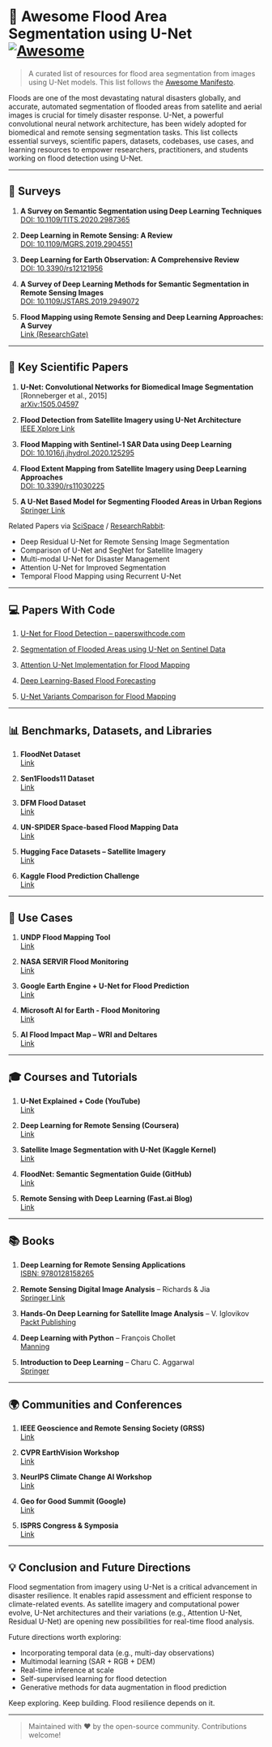 # 🌊 Awesome Flood Area Segmentation using U-Net [![Awesome](https://awesome.re/badge.svg)](https://awesome.re)

> A curated list of resources for flood area segmentation from images using U-Net models. This list follows the [Awesome Manifesto](https://github.com/sindresorhus/awesome/blob/main/awesome.md).

Floods are one of the most devastating natural disasters globally, and accurate, automated segmentation of flooded areas from satellite and aerial images is crucial for timely disaster response. U-Net, a powerful convolutional neural network architecture, has been widely adopted for biomedical and remote sensing segmentation tasks. This list collects essential surveys, scientific papers, datasets, codebases, use cases, and learning resources to empower researchers, practitioners, and students working on flood detection using U-Net.

---

## 📑 Surveys

1. **A Survey on Semantic Segmentation using Deep Learning Techniques**  
   [DOI: 10.1109/TITS.2020.2987365](https://doi.org/10.1109/TITS.2020.2987365)

2. **Deep Learning in Remote Sensing: A Review**  
   [DOI: 10.1109/MGRS.2019.2904551](https://doi.org/10.1109/MGRS.2019.2904551)

3. **Deep Learning for Earth Observation: A Comprehensive Review**  
   [DOI: 10.3390/rs12121956](https://doi.org/10.3390/rs12121956)

4. **A Survey of Deep Learning Methods for Semantic Segmentation in Remote Sensing Images**  
   [DOI: 10.1109/JSTARS.2019.2949072](https://doi.org/10.1109/JSTARS.2019.2949072)

5. **Flood Mapping using Remote Sensing and Deep Learning Approaches: A Survey**  
   [Link (ResearchGate)](https://www.researchgate.net/publication/349538012)

---

## 🧠 Key Scientific Papers

1. **U-Net: Convolutional Networks for Biomedical Image Segmentation**  
   [Ronneberger et al., 2015]  
   [arXiv:1505.04597](https://arxiv.org/abs/1505.04597)

2. **Flood Detection from Satellite Imagery using U-Net Architecture**  
   [IEEE Xplore Link](https://ieeexplore.ieee.org/document/9238936)

3. **Flood Mapping with Sentinel-1 SAR Data using Deep Learning**  
   [DOI: 10.1016/j.jhydrol.2020.125295](https://doi.org/10.1016/j.jhydrol.2020.125295)

4. **Flood Extent Mapping from Satellite Imagery using Deep Learning Approaches**  
   [DOI: 10.3390/rs11030225](https://doi.org/10.3390/rs11030225)

5. **A U-Net Based Model for Segmenting Flooded Areas in Urban Regions**  
   [Springer Link](https://link.springer.com/chapter/10.1007/978-3-030-36687-2_19)

Related Papers via [SciSpace](https://scispace.com/) / [ResearchRabbit](https://researchrabbitapp.com/):
- Deep Residual U-Net for Remote Sensing Image Segmentation
- Comparison of U-Net and SegNet for Satellite Imagery
- Multi-modal U-Net for Disaster Management
- Attention U-Net for Improved Segmentation
- Temporal Flood Mapping using Recurrent U-Net

---

## 💻 Papers With Code

1. [U-Net for Flood Detection – paperswithcode.com](https://paperswithcode.com/paper/deep-learning-based-flood-detection-using)

2. [Segmentation of Flooded Areas using U-Net on Sentinel Data](https://paperswithcode.com/paper/flood-detection-using-unet-and-sentinel-1)

3. [Attention U-Net Implementation for Flood Mapping](https://paperswithcode.com/paper/floodnet-a-high-resolution-flood-dataset-and)

4. [Deep Learning-Based Flood Forecasting](https://paperswithcode.com/paper/deep-learning-based-flood-forecasting-a-case)

5. [U-Net Variants Comparison for Flood Mapping](https://paperswithcode.com/task/flood-segmentation)

---

## 📊 Benchmarks, Datasets, and Libraries

1. **FloodNet Dataset**  
   [Link](https://github.com/SHI-Labs/FloodNet)

2. **Sen1Floods11 Dataset**  
   [Link](https://cloud.google.com/blog/products/data-analytics/sen1floods11)

3. **DFM Flood Dataset**  
   [Link](https://data.humdata.org/dataset/dataset-for-flood-mapping)

4. **UN-SPIDER Space-based Flood Mapping Data**  
   [Link](https://www.un-spider.org/)

5. **Hugging Face Datasets – Satellite Imagery**  
   [Link](https://huggingface.co/datasets?search=satellite)

6. **Kaggle Flood Prediction Challenge**  
   [Link](https://www.kaggle.com/datasets/ratthachat/flood-area-dataset)

---

## 🧪 Use Cases

1. **UNDP Flood Mapping Tool**  
   [Link](https://www.undp.org/publications/flood-map)

2. **NASA SERVIR Flood Monitoring**  
   [Link](https://www.nasa.gov/mission_pages/servir/flood-monitoring)

3. **Google Earth Engine + U-Net for Flood Prediction**  
   [Link](https://developers.google.com/earth-engine)

4. **Microsoft AI for Earth - Flood Monitoring**  
   [Link](https://www.microsoft.com/en-us/ai/ai-for-earth)

5. **AI Flood Impact Map – WRI and Deltares**  
   [Link](https://www.wri.org/initiatives/aqueduct)

---

## 🎓 Courses and Tutorials

1. **U-Net Explained + Code (YouTube)**  
   [Link](https://www.youtube.com/watch?v=IHq1t7NxS8k)

2. **Deep Learning for Remote Sensing (Coursera)**  
   [Link](https://www.coursera.org/learn/deep-learning-remote-sensing)

3. **Satellite Image Segmentation with U-Net (Kaggle Kernel)**  
   [Link](https://www.kaggle.com/code/kmader/baseline-u-net-model)

4. **FloodNet: Semantic Segmentation Guide (GitHub)**  
   [Link](https://github.com/SHI-Labs/FloodNet)

5. **Remote Sensing with Deep Learning (Fast.ai Blog)**  
   [Link](https://www.fast.ai/2020/04/13/deep-learning-satellites/)

---

## 📚 Books

1. **Deep Learning for Remote Sensing Applications**  
   [ISBN: 9780128158265](https://www.sciencedirect.com/book/9780128158265)

2. **Remote Sensing Digital Image Analysis** – Richards & Jia  
   [Springer Link](https://link.springer.com/book/10.1007/978-3-662-53958-6)

3. **Hands-On Deep Learning for Satellite Image Analysis** – V. Iglovikov  
   [Packt Publishing](https://www.packtpub.com/product/hands-on-deep-learning-for-satellite-image-analysis/9781801079694)

4. **Deep Learning with Python** – François Chollet  
   [Manning](https://www.manning.com/books/deep-learning-with-python)

5. **Introduction to Deep Learning** – Charu C. Aggarwal  
   [Springer](https://www.springer.com/gp/book/9783319944623)

---

## 🌍 Communities and Conferences

1. **IEEE Geoscience and Remote Sensing Society (GRSS)**  
   [Link](https://www.grss-ieee.org/)

2. **CVPR EarthVision Workshop**  
   [Link](https://earthvision.work/)

3. **NeurIPS Climate Change AI Workshop**  
   [Link](https://www.climatechange.ai/events/neurips2023)

4. **Geo for Good Summit (Google)**  
   [Link](https://geo.google.com/geoforgood/)

5. **ISPRS Congress & Symposia**  
   [Link](https://www.isprs.org/congresses.aspx)

---

## 💡 Conclusion and Future Directions

Flood segmentation from imagery using U-Net is a critical advancement in disaster resilience. It enables rapid assessment and efficient response to climate-related events. As satellite imagery and computational power evolve, U-Net architectures and their variations (e.g., Attention U-Net, Residual U-Net) are opening new possibilities for real-time flood analysis.

Future directions worth exploring:
- Incorporating temporal data (e.g., multi-day observations)
- Multimodal learning (SAR + RGB + DEM)
- Real-time inference at scale
- Self-supervised learning for flood detection
- Generative methods for data augmentation in flood prediction

Keep exploring. Keep building. Flood resilience depends on it.

---

> Maintained with ❤️ by the open-source community. Contributions welcome!
